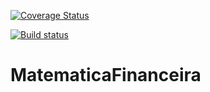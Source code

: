 [![Coverage Status](https://coveralls.io/repos/github/CafeComBytes/MatematicaFinanceira/badge.svg?branch=master)](https://coveralls.io/github/CafeComBytes/MatematicaFinanceira?branch=master)

[![Build status](https://ci.appveyor.com/api/projects/status/bypny4trlfnb18px?svg=true)](https://ci.appveyor.com/project/gimoteco/matematicafinanceira)

# MatematicaFinanceira
